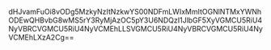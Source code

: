 dHJvamFuOi8vODg5MzkyNzItNzkwYS00NDFmLWIxMmItOGNlNTMxYWNhODEwQHBvbG8wMS5rY3RyMjAzOC5pY3U6NDQzI1JlbGF5XyVGMCU5RiU4NyVBRCVGMCU5RiU4NyVCMEhLLSVGMCU5RiU4NyVBRCVGMCU5RiU4NyVCMEhLXzA2Cg==